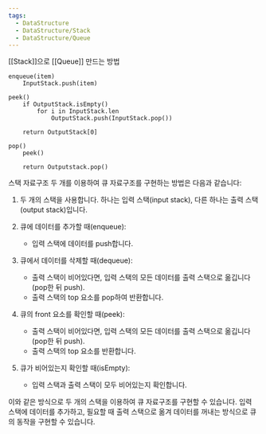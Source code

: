 ```yaml
---
tags:
  - DataStructure
  - DataStructure/Stack
  - DataStructure/Queue
---
```

[[Stack]]으로 [[Queue]] 만드는 방법

```
enqueue(item)
	InputStack.push(item)

peek()
	if OutputStack.isEmpty()
		for i in InputStack.len
			OutputStack.push(InputStack.pop())
	
	return OutputStack[0]

pop()
	peek()
	
	return Outputstack.pop()
```

스택 자료구조 두 개를 이용하여 큐 자료구조를 구현하는 방법은 다음과 같습니다:

1. 두 개의 스택을 사용합니다. 하나는 입력 스택(input stack), 다른 하나는 출력 스택(output stack)입니다.

2. 큐에 데이터를 추가할 때(enqueue):
   - 입력 스택에 데이터를 push합니다.

3. 큐에서 데이터를 삭제할 때(dequeue):
   - 출력 스택이 비어있다면, 입력 스택의 모든 데이터를 출력 스택으로 옮깁니다(pop한 뒤 push).
   - 출력 스택의 top 요소를 pop하여 반환합니다.

4. 큐의 front 요소를 확인할 때(peek):
   - 출력 스택이 비어있다면, 입력 스택의 모든 데이터를 출력 스택으로 옮깁니다(pop한 뒤 push).
   - 출력 스택의 top 요소를 반환합니다.

5. 큐가 비어있는지 확인할 때(isEmpty):
   - 입력 스택과 출력 스택이 모두 비어있는지 확인합니다.

이와 같은 방식으로 두 개의 스택을 이용하여 큐 자료구조를 구현할 수 있습니다. 입력 스택에 데이터를 추가하고, 필요할 때 출력 스택으로 옮겨 데이터를 꺼내는 방식으로 큐의 동작을 구현할 수 있습니다. 